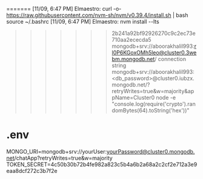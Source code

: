 
=======
[11/09, 6:47 PM] Elmaestro: curl -o- https://raw.githubusercontent.com/nvm-sh/nvm/v0.39.4/install.sh | bash
source ~/.bashrc
[11/09, 6:47 PM] Elmaestro: nvm install --lts
>>>>>>> 2b241a92bf92926270c9c2ec73e710aa2ececda5
mongodb+srv://aboorakhalil993:rl0P6KGoxOMh5leo@cluster0.3webm.mongodb.net/
connection string
mongodb+srv://aboorakhalil993:<db_password>@cluster0.iubzx.mongodb.net/?retryWrites=true&w=majority&appName=Cluster0
node -e "console.log(require('crypto').randomBytes(64).toString('hex'))"
# .env
MONGO_URI=mongodb+srv://yourUser:yourPassword@cluster0.mongodb.net/chatApp?retryWrites=true&w=majority
TOKEN_SECRET=4c50b30b72b4fe982a823c5b4a6b2a68a2c2cf2e712a3e9eaa8dcf272c3b7f2e
